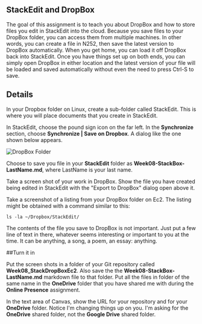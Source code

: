 ## StackEdit and DropBox

The goal of this assignment is to teach you about DropBox and how to store files you edit in StackEdit into the cloud. Because you save files to your DropBox folder, you can access them from multiple machines. In other words, you can create a file in N252, then save the latest version to DropBox automatically. When you get home, you can load it off DropBox back into StackEdit. Once you have things set up on both ends, you can simply open DropBox in either location and the latest version of your file will be loaded and saved automatically without even the need to press Ctrl-S to save.

## Details

In your Dropbox folder on Linux, create a sub-folder called StackEdit. This is where you will place documents that you create in StackEdit.

In StackEdit, choose the pound sign icon on the far left. In the **Synchronize** section, choose **Synchronize |  Save on Dropbox**. A dialog like the one shown below appears. 

![DropBox Folder](http://www.elvenware.com/charlie/books/CloudNotes/Images/DropBoxLinux03.png)

Choose to save you file in your **StackEdit** folder as **Week08-StackBox-LastName.md**, where LastName is your last name. 

Take a screen shot of your work in DropBox. Show the file you have created being edited in StackEdit with the "Export to DropBox" dialog open above it.

Take a screenshot of a listing from your DropBox folder on Ec2. The listing might be obtained with a command similar to this:

	ls -la ~/Dropbox/StackEdit/

The contents of the file you save to DropBox is not important. Just put a few line of text in there, whatever seems interesting or important to you at the time. It can be anything, a song, a poem, an essay: anything.

##Turn it in

Put the screen shots in a folder of your Git repository called **Week08_StackDropBoxEc2**. Also save the the **Week08-StackBox-LastName.md** markdown file to that folder. Put all the files in folder of the same name in the **OneDrive** folder that you have shared me with during the **Online Presence** assignment.

In the text area of Canvas, show the URL for your repository and for your **OneDrive** folder. Notice I'm changing things up on you. I'm asking for the **OneDrive** shared folder, not the **Google Drive** shared folder.
